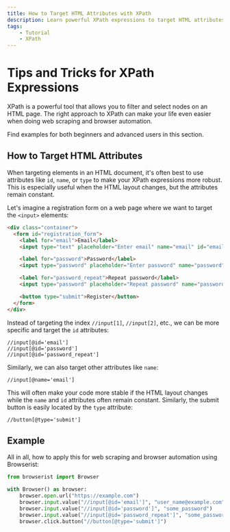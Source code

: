 ```yaml
---
title: How to Target HTML Attributes with XPath
description: Learn powerful XPath expressions to target HTML attributes like @id and @name instead of relying on element position or indexes. Includes code examples.
tags:
    - Tutorial
    - XPath
---
```


# Tips and Tricks for XPath Expressions
XPath is a powerful tool that allows you to filter and select nodes on an HTML page. The right approach to XPath can make your life even easier when doing web scraping and browser automation.

Find examples for both beginners and advanced users in this section.

## How to Target HTML Attributes
When targeting elements in an HTML document, it's often best to use attributes like `id`, `name`, or `type` to make your XPath expressions more robust. This is especially useful when the HTML layout changes, but the attributes remain constant.

Let's imagine a registration form on a web page where we want to target the `<input>` elements:

```html linenums="1"
<div class="container">
  <form id="registration_form">
    <label for="email">Email</label>
    <input type="text" placeholder="Enter email" name="email" id="email" required />

    <label for="password">Password</label>
    <input type="password" placeholder="Enter password" name="password" id="password" required />

    <label for="password_repeat">Repeat password</label>
    <input type="password" placeholder="Repeat password" name="password_repeat" id="password_repeat" required />

    <button type="submit">Register</button>
  </form>
</div>
```

Instead of targeting the index `//input[1]`, `//input[2]`, etc., we can be more specific and target the `id` attributes:

```text title=""
//input[@id='email']
//input[@id='password']
//input[@id='password_repeat']
```

Similarly, we can also target other attributes like `name`:

```text title=""
//input[@name='email']
```

This will often make your code more stable if the HTML layout changes while the `name` and `id` attributes often remain constant. Similarly, the submit button is easily located by the `type` attribute:

```text title=""
//button[@type='submit']
```

## Example
All in all, how to apply this for web scraping and browser automation using Browserist:

```python linenums="1" hl_lines="5-9"
from browserist import Browser

with Browser() as browser:
    browser.open.url("https://example.com")
    browser.input.value("//input[@id='email']", "user_name@example.com")
    browser.input.value("//input[@id='password']", "some_password")
    browser.input.value("//input[@id='password_repeat']", "some_password")
    browser.click.button("//button[@type='submit']")
```
